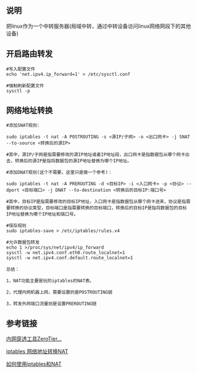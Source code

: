 ## 说明
把linux作为一个中转服务器(局域中转，通过中转设备访问linux网络网段下的其他设备)

## 开启路由转发
```shell
#写入配置文件
echo 'net.ipv4.ip_forward=1' > /etc/sysctl.conf

#强制刷新配置文件
sysctl -p
```

## 网络地址转换
```shell
#添加SNAT规则:

sudo iptables -t nat -A POSTROUTING -s <源IP/子网> -o <出口网卡> -j SNAT --to-source <转换后的源IP>

#其中，源IP/子网是指需要修改的源IP地址或者IP地址段，出口网卡是指数据包从哪个网卡出去，转换后的源IP是指将数据包的源IP地址替换为哪个IP地址。
```
```shell
#添加DNAT规则(这个不需要，这里只是做一个参考)：

sudo iptables -t nat -A PREROUTING -d <目标IP> -i <入口网卡> -p <协议> --dport <目标端口> -j DNAT --to-destination <转换后的目标IP:端口号>

#其中，目标IP是指需要修改的目标IP地址，入口网卡是指数据包从哪个网卡进来，协议是指需要转换的协议类型，目标端口是指需要转换的目标端口，转换后的目标IP是指将数据包的目标IP地址替换为哪个IP地址和端口号。
```
```shell
#保存规则
sudo iptables-save > /etc/iptables/rules.v4
```
```shell
#允许数据包转发
echo 1 >/proc/sys/net/ipv4/ip_forward
sysctl -w net.ipv4.conf.eth0.route_localnet=1
sysctl -w net.ipv4.conf.default.route_localnet=1
```


```
总结：

1，NAT功能主要是玩的iptables的NAT表。

2，代理内网机器上网，需要设置的是POSTROUTING链

3，转发外网端口流量则是设置PREROUTING链
```


## 参考链接
[内网穿透工具ZeroTier...](https://www.bilibili.com/video/BV1Vh411F7Mr/?share_source=copy_web&vd_source=988ba137d6a6f8fc134601e37b976fba)

[iptables 网络地址转换NAT](https://blog.csdn.net/jrunw/article/details/95332258)

[如何使用iptables和NAT](https://blog.csdn.net/weixin_43402206/article/details/126529113)
